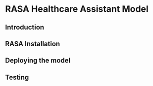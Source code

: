 # RASA Healthcare Assistant Model
## Introduction

## RASA Installation

## Deploying the model

## Testing
